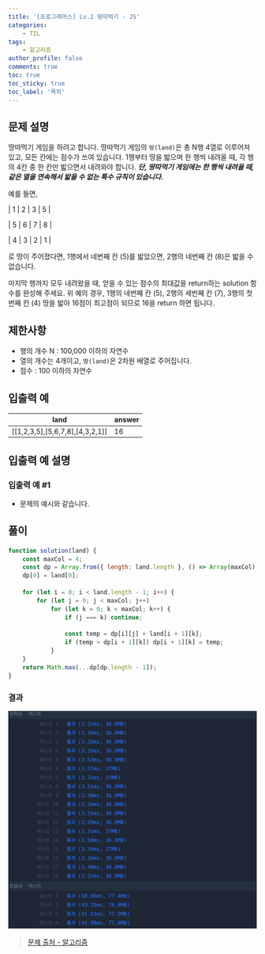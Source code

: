```yaml
---
title: '[프로그래머스] Lv.2 땅따먹기 - JS'
categories:
    - TIL
tags:
    - 알고리즘
author_profile: false
comments: true
toc: true
toc_sticky: true
toc_label: '목차'
---
```


## 문제 설명

땅따먹기 게임을 하려고 합니다. 땅따먹기 게임의 `땅(land)`은 총 N행 4열로 이루어져 있고, 모든 칸에는 점수가 쓰여 있습니다. 1행부터 땅을 밟으며 한 행씩 내려올 때, 각 행의 4칸 중 한 칸만 밟으면서 내려와야 합니다. **_단, 땅따먹기 게임에는 한 행씩 내려올 때, 같은 열을 연속해서 밟을 수 없는 특수 규칙이 있습니다._**

예를 들면,

| 1 | 2 | 3 | 5 |

| 5 | 6 | 7 | 8 |

| 4 | 3 | 2 | 1 |

로 땅이 주어졌다면, 1행에서 네번째 칸 (5)를 밟았으면, 2행의 네번째 칸 (8)은 밟을 수 없습니다.

마지막 행까지 모두 내려왔을 때, 얻을 수 있는 점수의 최대값을 return하는 solution 함수를 완성해 주세요. 위 예의 경우, 1행의 네번째 칸 (5), 2행의 세번째 칸 (7), 3행의 첫번째 칸 (4) 땅을 밟아 16점이 최고점이 되므로 16을 return 하면 됩니다.

## 제한사항

-   행의 개수 N : 100,000 이하의 자연수
-   열의 개수는 4개이고, `땅(land)`은 2차원 배열로 주어집니다.
-   점수 : 100 이하의 자연수

## 입출력 예

| land                            | answer |
| ------------------------------- | ------ |
| [[1,2,3,5],[5,6,7,8],[4,3,2,1]] | 16     |

## 입출력 예 설명

### 입출력 예 #1

-   문제의 예시와 같습니다.

## 풀이

```javascript
function solution(land) {
    const maxCol = 4;
    const dp = Array.from({ length: land.length }, () => Array(maxCol).fill(0));
    dp[0] = land[0];

    for (let i = 0; i < land.length - 1; i++) {
        for (let j = 0; j < maxCol; j++)
            for (let k = 0; k < maxCol; k++) {
                if (j === k) continue;

                const temp = dp[i][j] + land[i + 1][k];
                if (temp > dp[i + 1][k]) dp[i + 1][k] = temp;
            }
    }
    return Math.max(...dp[dp.length - 1]);
}
```

### 결과

![result1](/assets/images/2024/01/14/algorithm-120-result1.png)

> [문제 출처 - 알고리즘](https://school.programmers.co.kr/learn/courses/30/lessons/12913)
